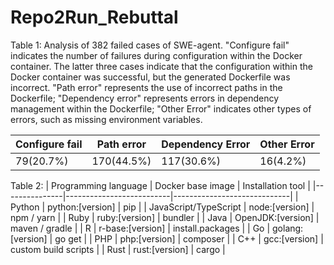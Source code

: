# Repo2Run_Rebuttal

Table 1: Analysis of 382 failed cases of SWE-agent. "Configure fail" indicates the number of failures during configuration within the Docker container. The latter three cases indicate that the configuration within the Docker container was successful, but the generated Dockerfile was incorrect. "Path error" represents the use of incorrect paths in the Dockerfile; "Dependency error" represents errors in dependency management within the Dockerfile; "Other Error" indicates other types of errors, such as missing environment variables.

| **Configure fail** | **Path error** | **Dependency Error** | **Other Error** |
|----------|----------|----------|----------|
| 79(20.7%) | 170(44.5%) | 117(30.6%) | 16(4.2%) |


Table 2: 
| Programming language      | Docker base image                 | Installation tool                    |
|---------------|--------------------------|-----------------------------|
| Python        | python:[version]         | pip                         |
| JavaScript/TypeScript    | node:[version]           | npm / yarn                  |
| Ruby          | ruby:[version]           | bundler                     |
| Java          | OpenJDK:[version]        | maven / gradle              |
| R             | r-base:[version]         | install.packages            |
| Go            | golang:[version]         | go get                      |
| PHP           | php:[version]            | composer                    |
| C++           | gcc:[version]            | custom build scripts        |
| Rust          | rust:[version]           | cargo                       |
